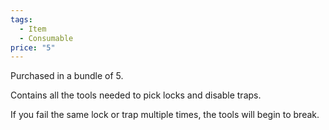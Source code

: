 ```yaml
---  
tags:  
  - Item  
  - Consumable  
price: "5"  
---  
```

Purchased in a bundle of 5.  
  
Contains all the tools needed to pick locks and disable traps.  
  
If you fail the same lock or trap multiple times, the tools will begin to break.